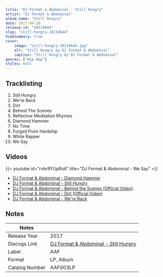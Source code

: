 ```yaml
---
title: "DJ Format & Abdominal - Still Hungry"
artist: "DJ Format & Abdominal"
album_name: "Still Hungry"
date: 2017-04-28
release_id: "10119644"
slug: "still-hungry-10119644"
hideSummary: true
cover:
    image: "still-hungry-10119644.jpg"
    alt: "Still Hungry by DJ Format & Abdominal"
    caption: "Still Hungry by DJ Format & Abdominal"
genres: ["Hip Hop"]
styles: null
---
```


## Tracklisting
1. Still Hungry
2. We're Back
3. Dirt
4. Behind The Scenes
5. Reflective Meditation Rhymes
6. Diamond Hammer
7. No Time
8. Forged From Hardship
9. White Rapper
10. We Say

## Videos
{{< youtube id="rvbrRYUpRoA" title="DJ Format & Abdominal - We Say" >}}
- [DJ Format & Abdominal - Diamond Hammer](https://www.youtube.com/watch?v=WbWnJbfsbNI)
- [DJ Format & Abdominal - Still Hungry](https://www.youtube.com/watch?v=Ktj_Zvyy6qw)
- [DJ Format & Abdominal - Behind the Scenes (Official Video)](https://www.youtube.com/watch?v=sAdJpm1gchA)
- [DJ Format & Abdominal - Dirt (Official Video)](https://www.youtube.com/watch?v=LrEta1txJY4)
- [DJ Format & Abdominal - We're Back](https://www.youtube.com/watch?v=yPJlNs-8ERk)


## Notes

| Notes          |             |
| ---------------| ----------- |
| Release Year   | 2017 |
| Discogs Link   | [DJ Format & Abdominal - Still Hungry](https://www.discogs.com/release/10119644-DJ-Format-Abdominal-Still-Hungry) |
| Label          | AAF |
| Format         | LP, Album |
| Catalog Number | AAF003LP |



